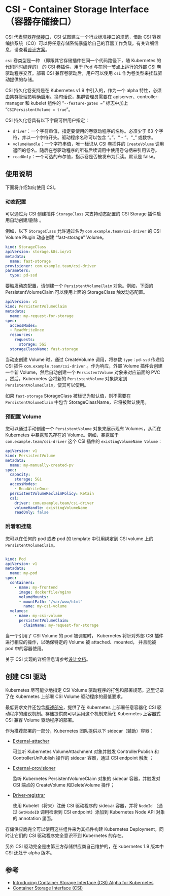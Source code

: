# CSI - Container Storage Interface（容器存储接口）

CSI 代表[容器存储接口](https://github.com/container-storage-interface/spec/blob/master/spec.md)，CSI 试图建立一个行业标准接口的规范，借助 CSI 容器编排系统（CO）可以将任意存储系统暴露给自己的容器工作负载。有关详细信息，请查看[设计方案](https://github.com/kubernetes/community/blob/master/contributors/design-proposals/storage/container-storage-interface.md)。

`csi` 卷类型是一种 （即跟其它存储插件在同一个代码路径下，随 Kubernetes 的代码同时编译的） 的 CSI 卷插件，用于 Pod 与在同一节点上运行的外部 CSI 卷驱动程序交互。部署 CSI 兼容卷驱动后，用户可以使用 `csi` 作为卷类型来挂载驱动提供的存储。

CSI 持久化卷支持是在 Kubernetes v1.9 中引入的，作为一个 alpha 特性，必须由集群管理员明确启用。换句话说，集群管理员需要在 apiserver、controller-manager 和 kubelet 组件的 “`--feature-gates =`” 标志中加上 “`CSIPersistentVolume = true`”。

CSI 持久化卷具有以下字段可供用户指定：

- `driver`：一个字符串值，指定要使用的卷驱动程序的名称。必须少于 63 个字符，并以一个字符开头。驱动程序名称可以包含 “。”、“ - ”、“_” 或数字。
- `volumeHandle`：一个字符串值，唯一标识从 CSI 卷插件的 `CreateVolume` 调用返回的卷名。随后在卷驱动程序的所有后续调用中使用卷句柄来引用该卷。
- `readOnly`：一个可选的布尔值，指示卷是否被发布为只读。默认是 false。

## 使用说明

下面将介绍如何使用 CSI。

### 动态配置

可以通过为 CSI 创建插件 `StorageClass` 来支持动态配置的 CSI Storage 插件启用自动创建/删除 。

例如，以下 `StorageClass` 允许通过名为 `com.example.team/csi-driver` 的 CSI Volume Plugin 动态创建 “fast-storage” Volume。

```yaml
kind: StorageClass
apiVersion: storage.k8s.io/v1
metadata:
  name: fast-storage
provisioner: com.example.team/csi-driver
parameters:
  type: pd-ssd
```

要触发动态配置，请创建一个 `PersistentVolumeClaim` 对象。例如，下面的 PersistentVolumeClaim 可以使用上面的 StorageClass 触发动态配置。

```yaml
apiVersion: v1
kind: PersistentVolumeClaim
metadata:
  name: my-request-for-storage
spec:
  accessModes:
  - ReadWriteOnce
  resources:
    requests:
      storage: 5Gi
  storageClassName: fast-storage
```

当动态创建 Volume 时，通过 CreateVolume 调用，将参数 `type：pd-ssd` 传递给 CSI 插件 `com.example.team/csi-driver` 。作为响应，外部 Volume 插件会创建一个新 Volume，然后自动创建一个 `PersistentVolume` 对象来对应前面的 PVC 。然后，Kubernetes 会将新的 `PersistentVolume` 对象绑定到 `PersistentVolumeClaim`，使其可以使用。

如果 `fast-storage` StorageClass 被标记为默认值，则不需要在 `PersistentVolumeClaim` 中包含 StorageClassName，它将被默认使用。

### 预配置 Volume

您可以通过手动创建一个 `PersistentVolume` 对象来展示现有 Volumes，从而在 Kubernetes 中暴露预先存在的 Volume。例如，暴露属于 `com.example.team/csi-driver` 这个 CSI 插件的 `existingVolumeName Volume`：

```yaml
apiVersion: v1
kind: PersistentVolume
metadata:
  name: my-manually-created-pv
spec:
  capacity:
    storage: 5Gi
  accessModes:
    - ReadWriteOnce
  persistentVolumeReclaimPolicy: Retain
  csi:
    driver: com.example.team/csi-driver
    volumeHandle: existingVolumeName
    readOnly: false
```

### 附着和挂载

您可以在任何的 pod 或者 pod 的 template 中引用绑定到 CSI volume 上的 `PersistentVolumeClaim`。

```yaml

kind: Pod
apiVersion: v1
metadata:
  name: my-pod
spec:
  containers:
    - name: my-frontend
      image: dockerfile/nginx
      volumeMounts:
      - mountPath: "/var/www/html"
        name: my-csi-volume
  volumes:
    - name: my-csi-volume
      persistentVolumeClaim:
        claimName: my-request-for-storage
```

当一个引用了 CSI Volume 的 pod 被调度时， Kubernetes 将针对外部 CSI 插件进行相应的操作，以确保特定的 Volume 被 attached、mounted， 并且能被 pod 中的容器使用。

关于 CSI 实现的详细信息请参考[设计文档](https://github.com/kubernetes/community/blob/master/contributors/design-proposals/storage/container-storage-interface.md)。

## 创建 CSI 驱动

Kubernetes 尽可能少地指定 CSI Volume 驱动程序的打包和部署规范。[这里](https://github.com/kubernetes/community/blob/master/contributors/design-proposals/storage/container-storage-interface.md#third-party-csi-volume-drivers)记录了在 Kubernetes 上部署 CSI Volume 驱动程序的最低要求。

最低要求文件还包含[概述部分](https://github.com/kubernetes/community/blob/master/contributors/design-proposals/storage/container-storage-interface.md#recommended-mechanism-for-deploying-csi-drivers-on-kubernetes)，提供了在 Kubernetes 上部署任意容器化 CSI 驱动程序的建议机制。存储提供商可以运用这个机制来简化 Kubernetes 上容器式 CSI 兼容 Volume 驱动程序的部署。 

作为推荐部署的一部分，Kubernetes 团队提供以下 sidecar（辅助）容器：

- [External-attacher](https://github.com/kubernetes-csi/external-attacher)

  可监听 Kubernetes VolumeAttachment 对象并触发 ControllerPublish 和 ControllerUnPublish 操作的 sidecar 容器，通过 CSI endpoint 触发 ；

- [External-provisioner](https://github.com/kubernetes-csi/external-provisioner)

  监听 Kubernetes PersistentVolumeClaim 对象的 sidecar 容器，并触发对 CSI 端点的 CreateVolume 和DeleteVolume 操作；

- [Driver-registrar](https://github.com/kubernetes-csi/driver-registrar)

  使用 Kubelet（将来）注册 CSI 驱动程序的 sidecar 容器，并将 `NodeId` （通过 `GetNodeID` 调用检索到 CSI endpoint）添加到 Kubernetes Node API 对象的 annotation 里面。

存储供应商完全可以使用这些组件来为其插件构建 Kubernetes Deployment，同时让它们的 CSI 驱动程序完全意识不到 Kubernetes 的存在。

另外 CSI 驱动完全是由第三方存储供应商自己维护的，在 kubernetes 1.9 版本中 CSI 还处于 alpha 版本。

## 参考

- [Introducing Container Storage Interface (CSI) Alpha for Kubernetes](http://blog.kubernetes.io/2018/01/introducing-container-storage-interface.html)
- [Container Storage Interface (CSI)](https://github.com/container-storage-interface/spec/blob/master/spec.md)
